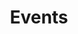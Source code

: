 ---
title: "Events"
layout: "events"
url: "/events"
ShowBreadCrumbs: false
comments: true
showtoc: false
---